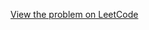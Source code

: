 [View the problem on LeetCode](https://leetcode.com/problems/how-many-apples-can-you-put-into-the-basket/)

